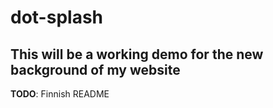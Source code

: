 # dot-splash

## This will be a working demo for the new background of my website
**TODO**:
Finnish README
